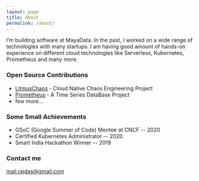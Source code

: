 ```yaml
---
layout: page
title: About
permalink: /about/
---
```


I’m building software at MayaData. In the past, I worked on a wide range of technologies with many startups. I am having good amount of hands-on experience on different cloud technologies like Serverless, Kubernetes, Prometheus and many more.

### Open Source Contributions
 * [LitmusChaos](https://github.com/litmuschaos/litmus) - Cloud Native Chaos Engineering Project
 * [Prometheus](https://github.com/prometheus/prometheus) - A Time Series DataBase Project
 * few more...

### Some Small Achievements

 * GSoC (Google Summer of Code) Mentee at CNCF -- 2020
 * Certified Kubernetes Administrator -- 2020
 * Smart India Hackathon Winner -- 2019
 
### Contact me

[mail.rajdas@gmail.com](mailto:mail.rajdas@gmail.com)
